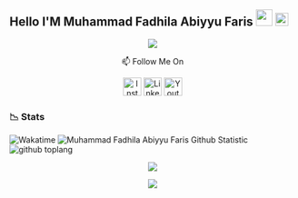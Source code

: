 ## Hello I'M Muhammad Fadhila Abiyyu Faris <img src="https://github.com/TheDudeThatCode/TheDudeThatCode/blob/master/Assets/Hi.gif" width="29px"> <img src="https://www.gambaranimasi.org/data/media/1904/animasi-bergerak-smiley-kacamata-hitam-0109.gif"  width="23px">
<p align="center">
<img height="auto" src="https://media.giphy.com/media/jTNG3RF6EwbkpD4LZx/giphy.gif" align="center"/>
</p>

<p align="center">
📫 Follow Me On
</p>

<p align="center">
<a href="https://www.instagram.com/fadhila36_" target="_blank"><img src="https://img.shields.io/badge/Instagram-%23E4405F.svg?&style=flat-square&logo=instagram&logoColor=white" height="32px" alt="Instagram"></a>
<a href="https://www.linkedin.com/in/muhammad-fadhila/" target="_blank"><img src="https://img.shields.io/badge/linkedin-%230077B5.svg?&style=for-the-badge&logo=linkedin&logoColor=white" height="32px" alt="LinkedIn"></a>
<a href="https://www.youtube.com/channel/UC4QFPHRGJuzc9bMsuS_IkOw" target="_blank"><img src="https://img.shields.io/badge/youtube-%23FF0000.svg?&style=for-the-badge&logo=youtube&logoColor=white" height="32px" alt="Youtube"></a>
</p>

### 📉 Stats

![Wakatime](https://github-readme-stats.vercel.app/api/wakatime?username=Fadhila36)
![Muhammad Fadhila Abiyyu Faris Github Statistic](https://github-readme-stats.vercel.app/api?username=Fadhila36&show_icons=true)
![github toplang](https://github-readme-stats.vercel.app/api/top-langs/?username=Fadhila36&theme=vue)

<p align="center">
      <img src="https://github-readme-streak-stats.herokuapp.com?user=fadhila36&theme=tokyonight" />
  
</p>

<p align="center">
  <img src="https://komarev.com/ghpvc/?username=Fadhila36&label=VIEWS&style=flat-square&color=orange" />
</p>




<!--START_SECTION:waka-->

<!--END_SECTION:waka-->
